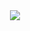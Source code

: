 <div align="center">
  <img src="https://capsule-render.vercel.app/api?type=venom&color=gradient&height=300&section=header&text=👋Hi,%20I'm%20Hyunwoo%20Cha&fontSize=45&desc=Front-End%20Developer" />
</div>

<!--
**dilkusha27/dilkusha27** is a ✨ _special_ ✨ repository because its `README.md` (this file) appears on your GitHub profile.

Here are some ideas to get you started:

- 🔭 I’m currently working on ...
- 🌱 I’m currently learning ...
- 👯 I’m looking to collaborate on ...
- 🤔 I’m looking for help with ...
- 💬 Ask me about ...
- 📫 How to reach me: ...
- 😄 Pronouns: ...
- ⚡ Fun fact: ...
-->
